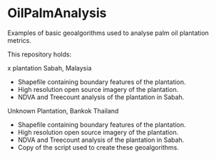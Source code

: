 # OilPalmAnalysis
Examples of basic geoalgorithms used to analyse palm oil plantation metrics.

This repository holds:

x plantation Sabah, Malaysia

- Shapefile containing boundary features of the plantation.
- High resolution open source imagery of the plantation.
- NDVA and Treecount analysis of the plantation in Sabah.

Unknown Plantation, Bankok Thailand

- Shapefile containing boundary features of the plantation.
- High resolution open source imagery of the plantation.
- NDVA and Treecount analysis of the plantation in Sabah.
- Copy of the script used to create these geoalgorithms.
